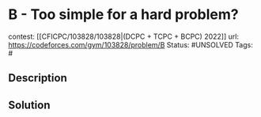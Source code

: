 # B - Too simple for a hard problem?

contest: [[CFICPC/103828/103828|(DCPC + TCPC + BCPC) 2022]]
url: https://codeforces.com/gym/103828/problem/B
Status: #UNSOLVED
Tags: #

## Description

## Solution

